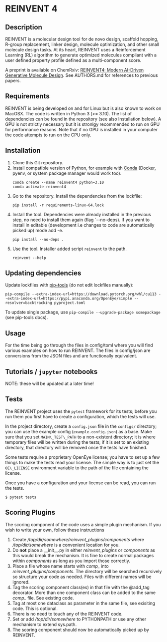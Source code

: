 REINVENT 4
==========


Description
-----------

REINVENT is a molecular design tool for de novo design, scaffold hopping,
R-group replacement, linker design, molecule optimization, and other small
molecule design tasks.  At its heart, REINVENT uses a Reinforcement Learning
(RL) algorithm to generate optimized molecules compliant with a user defined
property profile defined as a multi-component score.

A preprint is available on ChemRxiv: [REINVENT4: Modern AI-Driven Generative Molecule Design](https://chemrxiv.org/engage/chemrxiv/article-details/65463cafc573f893f1cae33a).  See AUTHORS.md for references to previous papers.


Requirements
------------

REINVENT is being developed on and for Linux but is also known to work on
MacOSX.  The code is written in Python 3 (>= 3.10).  The list of dependencies
can be found in the repository (see also Installation below). A GPU is not
strictly necessary but it is stronlgy recommended to run on GPU for
performance reasons.  Note that if no GPU is installed in your computer the
code attempts to run on the CPU only.


Installation
------------

1. Clone this Git repository.
2. Install compatible version of Python, for example with [Conda](https://conda.io/projects/conda/en/latest/index.html) (Docker, pyenv, or system package manager would work too).
    ```shell
    conda create --name reinvent4 python=3.10
    conda activate reinvent4
    ```
3. Go to the repository. Install the dependencies from the lockfile:
    ```shell
    pip install -r requirements-linux-64.lock
    ```
4. Install the tool. Dependencies were already installed in the previous step, no need to install them again (flag `--no-deps).  If you want to install in editable (development i.e changes to code are automatically picked up) mode add -e.
    ```shell
    pip install --no-deps . 
    ```
5. Use the tool. Installer added script `reinvent` to the path.
    ```shell
    reinvent --help
    ```

Updating dependencies
---------------------

Update lockfiles with [pip-tools](https://github.com/jazzband/pip-tools) (do not edit lockfiles manually):
```shell
pip-compile --extra-index-url=https://download.pytorch.org/whl/cu113 --extra-index-url=https://pypi.anaconda.org/OpenEye/simple --resolver=backtracking pyproject.toml
```
To update single package, use `pip-compile --upgrade-package somepackage` (see pip-tools docs).


Usage
-----

For the time being go through the files in config/toml where you will find
various examples on how to run REINVENT.  The files in config/json are
conversions from the JSON files and are functionally equivalent.

<!--- For concrete examples, you can check out the Jupyter notebook examples in the ReinventCommunity repo.
Running each example will result in a template file.There are templates for many running modes. 
Each running mode can be executed by `python input.py some\_running\_mode.json` after activating the environment.
    
Templates can be manually edited before using. The only thing that needs modification for a standard run are the file 
and folder paths. Most running modes produce logs that can be monitored by tensorboard. --->


Tutorials / `jupyter` notebooks
-------------------------------

NOTE: these will be updated at a later time!

<!--- There is another repository containing useful `jupyter` notebooks related to `REINVENT` 
called [ReinventCommunity](https://github.com/MolecularAI/ReinventCommunity). Note, that it uses a
different `conda` environment to execute, so you have to set up a separate environment. --->


Tests 
-----

The REINVENT project uses the `pytest` framework for its tests; before you run them you first have to create a 
configuration, which the tests will use.

In the project directory, create a `config.json` file in the `configs/` directory; you can use the example 
config (`example.config.json`) as a base.  Make sure that you set `MAIN\_TEST\_PATH` to a non-existent directory; it
is where temporary files will be written during the tests; if it is set to an existing directory, that directory 
will be removed once the tests have finished.

Some tests require a proprietary OpenEye license; you have to set up a few things to make the tests read your
license.  The simple way is to just set the `OE\_LICENSE` environment variable to the path of the file containing the
license.  

Once you have a configuration and your license can be read, you can run the tests.

```
$ pytest tests
```

Scoring Plugins
---------------

The scoring component of the code uses a simple plugin mechanism.  If you
wish to write your own, follow these instructions

1. Create */top/dir/somewhere/reinvent\_plugins/components* where */top/dir/somewhere* is a convenient location for you.
2. Do **not** place a \_\_init\_\_.py in either *reinvent\_plugins* or *components* as this would break the mechanism.  It is fine to create normal packages within *components* as long as you import those correctly.
3. Place a file whose name starts with *comp\_* into *reinvent\_plugins/components*.  The directory will be searched recursively so structure your code as needed.  Files with different names will be ignored.
4. Tag the scoring component class(es) in that file with the @add\_tag decorator.  More than one component class can be added to the same *comp\_* file. See existing code.
5. Tag at most one dataclass as parameter in the same file, see exisiting code.  This is optional.
6. There is no need to touch any of the REINVENT code.
7. Set or add */top/dir/somewhere* to PYTHONPATH or use any other mechanism to extend sys.path.
8. The scoring component should now be automatically picked up by REINVENT.
